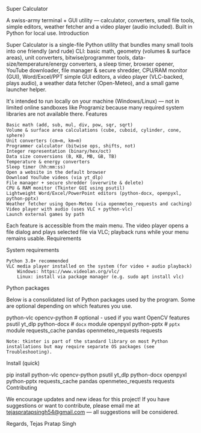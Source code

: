 Super Calculator

A swiss-army terminal + GUI utility — calculator, converters, small file tools, simple editors, weather fetcher and a video player (audio included). Built in Python for local use.
Introduction

Super Calculator is a single-file Python utility that bundles many small tools into one friendly (and rude) CLI: basic math, geometry (volumes & surface areas), unit converters, bitwise/programmer tools, data-size/temperature/energy converters, a sleep timer, browser opener, YouTube downloader, file manager & secure shredder, CPU/RAM monitor (GUI), Word/Excel/PPT simple GUI editors, a video player (VLC-backed, plays audio), a weather data fetcher (Open-Meteo), and a small game launcher helper.

It's intended to run locally on your machine (Windows/Linux) — not in limited online sandboxes like Programiz because many required system libraries are not available there.
Features

    Basic math (add, sub, mul, div, pow, sqr, sqrt)
    Volume & surface area calculations (cube, cuboid, cylinder, cone, sphere)
    Unit converters (cm↔m, km↔m)
    Programmer calculator (bitwise ops, shifts, not)
    Integer representation (binary/hex/oct)
    Data size conversions (B, KB, MB, GB, TB)
    Temperature & energy converters
    Sleep timer (hh:mm:ss)
    Open a website in the default browser
    Download YouTube videos (via yt_dlp)
    File manager + secure shredder (overwrite & delete)
    CPU & RAM monitor (Tkinter GUI using psutil)
    Lightweight Word/Excel/PowerPoint editors (python-docx, openpyxl, python-pptx)
    Weather fetcher using Open-Meteo (via openmeteo_requests and caching)
    Video player with audio (uses VLC + python-vlc)
    Launch external games by path

Each feature is accessible from the main menu. The video player opens a file dialog and plays selected file via VLC; playback runs while your menu remains usable.
Requirements

System requirements

    Python 3.8+ recommended
    VLC media player installed on the system (for video + audio playback)
        Windows: https://www.videolan.org/vlc/
        Linux: install via package manager (e.g. sudo apt install vlc)

Python packages

Below is a consolidated list of Python packages used by the program. Some are optional depending on which features you use.

python-vlc
opencv-python        # optional - used if you want OpenCV features
psutil
yt_dlp
python-docx          # `docx` module
openpyxl
python-pptx          # `pptx` module
requests_cache
pandas
openmeteo_requests
requests

    Note: tkinter is part of the standard library on most Python installations but may require separate OS packages (see Troubleshooting).

Install (quick)

pip install python-vlc opencv-python psutil yt_dlp python-docx openpyxl python-pptx requests_cache pandas openmeteo_requests requests
Contributing

We encourage updates and new ideas for this project! If you have suggestions or want to contribute, please email me at tejaspratapsingh54@gmail.com — all suggestions will be considered.

Regards, Tejas Pratap Singh
